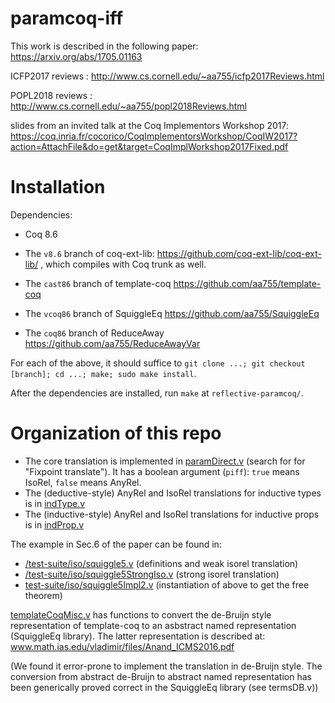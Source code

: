 # paramcoq-iff


This work is described in the following paper: https://arxiv.org/abs/1705.01163

ICFP2017 reviews : http://www.cs.cornell.edu/~aa755/icfp2017Reviews.html

POPL2018 reviews : http://www.cs.cornell.edu/~aa755/popl2018Reviews.html

slides from an invited talk at the Coq Implementors Workshop 2017: https://coq.inria.fr/cocorico/CoqImplementorsWorkshop/CoqIW2017?action=AttachFile&do=get&target=CoqImplWorkshop2017Fixed.pdf



# Installation

Dependencies:

- Coq 8.6

- The `v8.6` branch of coq-ext-lib: https://github.com/coq-ext-lib/coq-ext-lib/ , which compiles with Coq trunk as well.

- The `cast86` branch of template-coq https://github.com/aa755/template-coq

- The `vcoq86` branch of SquiggleEq https://github.com/aa755/SquiggleEq

- The `coq86` branch of ReduceAway https://github.com/aa755/ReduceAwayVar

For each of the above, it should suffice to `git clone ...; git checkout [branch]; cd ...; make; sudo make install`.

After the dependencies are installed, run `make` at `reflective-paramcoq/`.

# Organization of this repo

- The core translation is implemented in [paramDirect.v](paramDirect.v) (search for for "Fixpoint translate"). It has a boolean argument (`piff`): `true` means IsoRel, `false` means AnyRel.
- The (deductive-style) AnyRel and IsoRel translations for inductive types is in [indType.v](indType.v)
- The (inductive-style) AnyRel and IsoRel translations for inductive props is in [indProp.v](indProp.v)

The example in Sec.6 of the paper can be found in:
- [/test-suite/iso/squiggle5.v](/test-suite/iso/squiggle5.v) (definitions and weak isorel translation)
- [/test-suite/iso/squiggle5StrongIso.v](/test-suite/iso/squiggle5StrongIso.v) (strong isorel translation)
- [test-suite/iso/squiggle5Impl2.v](test-suite/iso/squiggle5Impl2.v) (instantiation of above to get the free theorem)

[templateCoqMisc.v](templateCoqMisc.v) has functions to convert the de-Bruijn style representation of template-coq to an asbstract named representation (SquiggleEq library). The latter representation is described at:
www.math.ias.edu/vladimir/files/Anand_ICMS2016.pdf

(We found it error-prone to implement the translation in de-Bruijn style. The conversion from abstract de-Bruijn to abstract named representation has been generically proved correct in the SquiggleEq library (see termsDB.v))
